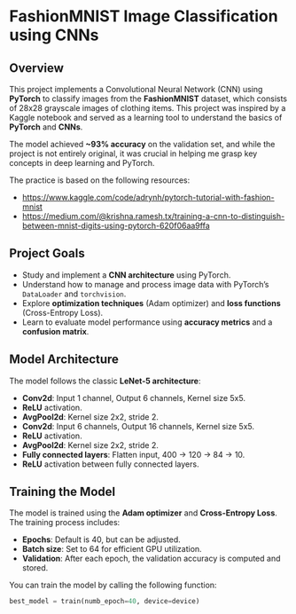 # FashionMNIST Image Classification using CNNs

## Overview
This project implements a Convolutional Neural Network (CNN) using **PyTorch** to classify images from the **FashionMNIST** dataset, which consists of 28x28 grayscale images of clothing items. This project was inspired by a Kaggle notebook and served as a learning tool to understand the basics of **PyTorch** and **CNNs**.

The model achieved **~93% accuracy** on the validation set, and while the project is not entirely original, it was crucial in helping me grasp key concepts in deep learning and PyTorch.

The practice is based on the following resources:
-  https://www.kaggle.com/code/adrynh/pytorch-tutorial-with-fashion-mnist
-  https://medium.com/@krishna.ramesh.tx/training-a-cnn-to-distinguish-between-mnist-digits-using-pytorch-620f06aa9ffa

## Project Goals
- Study and implement a **CNN architecture** using PyTorch.
- Understand how to manage and process image data with PyTorch’s `DataLoader` and `torchvision`.
- Explore **optimization techniques** (Adam optimizer) and **loss functions** (Cross-Entropy Loss).
- Learn to evaluate model performance using **accuracy metrics** and a **confusion matrix**.

## Model Architecture
The model follows the classic **LeNet-5 architecture**:
- **Conv2d**: Input 1 channel, Output 6 channels, Kernel size 5x5.
- **ReLU** activation.
- **AvgPool2d**: Kernel size 2x2, stride 2.
- **Conv2d**: Input 6 channels, Output 16 channels, Kernel size 5x5.
- **ReLU** activation.
- **AvgPool2d**: Kernel size 2x2, stride 2.
- **Fully connected layers**: Flatten input, 400 → 120 → 84 → 10.
- **ReLU** activation between fully connected layers.

## Training the Model
The model is trained using the **Adam optimizer** and **Cross-Entropy Loss**. The training process includes:

- **Epochs**: Default is 40, but can be adjusted.
- **Batch size**: Set to 64 for efficient GPU utilization.
- **Validation**: After each epoch, the validation accuracy is computed and stored.

You can train the model by calling the following function:
```python
best_model = train(numb_epoch=40, device=device)
